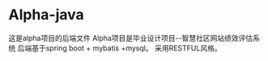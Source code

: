 # Alpha-java
这是alpha项目的后端文件
Alpha项目是毕业设计项目--智慧社区网站绩效评估系统
后端基于spring boot + mybatis +mysql。
采用RESTFUL风格。
